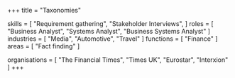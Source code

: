 +++
title = "Taxonomies"

skills = [
    "Requirement gathering",
    "Stakeholder Interviews",
]
roles = [
	"Business Analyst",
	"Systems Analyst",
	"Business Systems Analyst"
]
industries = [
	"Media",
	"Automotive",
	"Travel"
]
functions = [
	"Finance"
]
areas = [
	"Fact finding"
]

organisations = [
	"The Financial Times",
	"Times UK",
	"Eurostar",
	"Interxion"
]
+++

